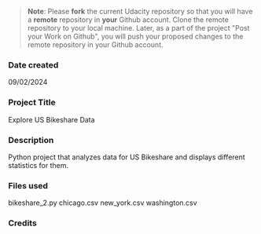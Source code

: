 >**Note**: Please **fork** the current Udacity repository so that you will have a **remote** repository in **your** Github account. Clone the remote repository to your local machine. Later, as a part of the project "Post your Work on Github", you will push your proposed changes to the remote repository in your Github account.

### Date created
09/02/2024

### Project Title
Explore US Bikeshare Data

### Description
Python project that analyzes data for US Bikeshare and displays different statistics for them.

### Files used
bikeshare_2.py
chicago.csv
new_york.csv
washington.csv

### Credits


